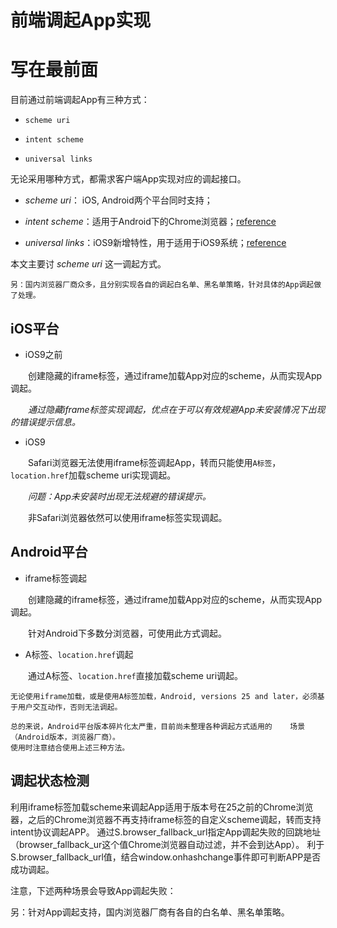 # 前端调起App实现 #


# 写在最前面 #

目前通过前端调起App有三种方式：

- `scheme uri`

- `intent scheme`

- `universal links`

无论采用哪种方式，都需求客户端App实现对应的调起接口。

+ *scheme uri*： iOS, Android两个平台同时支持；

+ *intent scheme*：适用于Android下的Chrome浏览器；[reference](https://developer.chrome.com/multidevice/android/intents)

+ *universal links*：iOS9新增特性，用于适用于iOS9系统；[reference](https://developer.apple.com/library/prerelease/ios/documentation/General/Conceptual/AppSearch/UniversalLinks.html#//apple_ref/doc/uid/TP40016308-CH12)

本文主要讨 *scheme uri* 这一调起方式。

    另：国内浏览器厂商众多，且分别实现各自的调起白名单、黑名单策略，针对具体的App调起做了处理。



## iOS平台 ##

- iOS9之前

&emsp;&emsp;创建隐藏的iframe标签，通过iframe加载App对应的scheme，从而实现App调起。

&emsp;&emsp;*通过隐藏iframe标签实现调起，优点在于可以有效规避App未安装情况下出现的错误提示信息。*

- iOS9

&emsp;&emsp;Safari浏览器无法使用iframe标签调起App，转而只能使用`A标签`，`location.href`加载scheme uri实现调起。

&emsp;&emsp;*问题：App未安装时出现无法规避的错误提示。*

&emsp;&emsp;非Safari浏览器依然可以使用iframe标签实现调起。



## Android平台 ##

- iframe标签调起

&emsp;&emsp;创建隐藏的iframe标签，通过iframe加载App对应的scheme，从而实现App调起。

&emsp;&emsp;针对Android下多数分浏览器，可使用此方式调起。

- A标签、`location.href`调起

&emsp;&emsp;通过A标签、`location.href`直接加载scheme uri调起。


	无论使用iframe加载，或是使用A标签加载，Android, versions 25 and later，必须基于用户交互动作，否则无法调起。

    总的来说，Android平台版本碎片化太严重，目前尚未整理各种调起方式适用的    场景（Android版本，浏览器厂商）。
    使用时注意结合使用上述三种方法。


## 调起状态检测 ##

利用iframe标签加载scheme来调起App适用于版本号在25之前的Chrome浏览器，之后的Chrome浏览器不再支持iframe标签的自定义scheme调起，转而支持intent协议调起APP。
通过S.browser_fallback_url指定App调起失败的回跳地址（browser_fallback_ur这个值Chrome浏览器自动过滤，并不会到达App）。
利于S.browser_fallback_url值，结合window.onhashchange事件即可判断APP是否成功调起。

注意，下述两种场景会导致App调起失败：

另：针对App调起支持，国内浏览器厂商有各自的白名单、黑名单策略。
